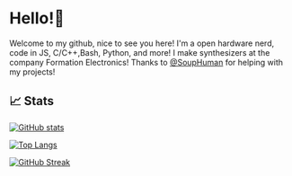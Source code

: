 # Hello!👋
Welcome to my github, nice to see you here! I'm a open hardware nerd, code in JS, C/C++,Bash, Python, and more! I make synthesizers at the company Formation Electronics!
Thanks to [@SoupHuman](https://github.com/SoupHuman) for helping with my projects!

## 📈 Stats

[![GitHub stats](https://github-readme-stats.vercel.app/api?username=electron271&show_icons=true&theme=synthwave&include_all_commits=true)](https://github.com/electron271/electron271)

[![Top Langs](https://github-readme-stats.vercel.app/api/top-langs/?username=electron271&langs_count=10&exclude_repo=archive&layout=compact)](https://github.com/electron271/electron271)

[![GitHub Streak](http://github-readme-streak-stats.herokuapp.com?user=electron271&theme=synthwave)](https://git.io/streak-stats)




